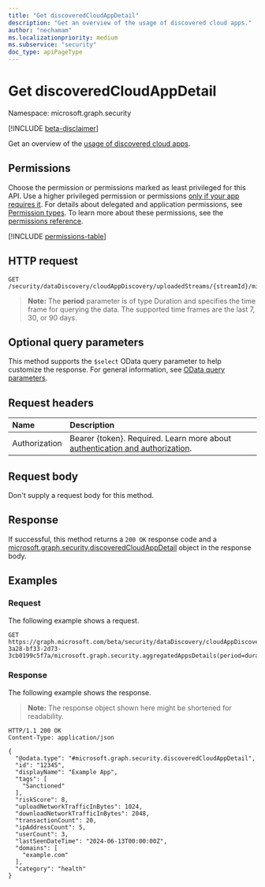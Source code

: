 ```yaml
---
title: "Get discoveredCloudAppDetail"
description: "Get an overview of the usage of discovered cloud apps."
author: "nechamam"
ms.localizationpriority: medium
ms.subservice: "security"
doc_type: apiPageType
---
```


# Get discoveredCloudAppDetail

Namespace: microsoft.graph.security

[!INCLUDE [beta-disclaimer](../../includes/beta-disclaimer.md)]

Get an overview of the [usage of discovered cloud apps](../resources/security-discoveredcloudappdetail.md).

## Permissions

Choose the permission or permissions marked as least privileged for this API. Use a higher privileged permission or permissions [only if your app requires it](/graph/permissions-overview#best-practices-for-using-microsoft-graph-permissions). For details about delegated and application permissions, see [Permission types](/graph/permissions-overview#permission-types). To learn more about these permissions, see the [permissions reference](/graph/permissions-reference).

<!-- {
  "blockType": "permissions",
  "name": "security-discoveredcloudappdetail-get-permissions"
}
-->
[!INCLUDE [permissions-table](../includes/permissions/security-discoveredcloudappdetail-get-permissions.md)]

## HTTP request

<!-- {
  "blockType": "ignored"
}
-->
``` http
GET /security/dataDiscovery/cloudAppDiscovery/uploadedStreams/{streamId}/microsoft.graph.security.aggregatedAppsDetails(period=duration'{duration}')/{appId}
```

> **Note:** The **period** parameter is of type Duration and specifies the time frame for querying the data. The supported time frames are the last 7, 30, or 90 days.

## Optional query parameters

This method supports the `$select` OData query parameter to help customize the response. For general information, see [OData query parameters](/graph/query-parameters).

## Request headers

|Name|Description|
|:---|:---|
|Authorization|Bearer {token}. Required. Learn more about [authentication and authorization](/graph/auth/auth-concepts).|

## Request body

Don't supply a request body for this method.

## Response

If successful, this method returns a `200 OK` response code and a [microsoft.graph.security.discoveredCloudAppDetail](../resources/security-discoveredcloudappdetail.md) object in the response body.

## Examples

### Request

The following example shows a request.
<!-- {
  "blockType": "request",
  "name": "get_discoveredcloudappdetail"
}
-->
``` http
GET https://graph.microsoft.com/beta/security/dataDiscovery/cloudAppDiscovery/uploadedStreams/93b60b3e-3a28-bf33-2d73-3cb0199c5f7a/microsoft.graph.security.aggregatedAppsDetails(period=duration'P90D')/12345
```


### Response

The following example shows the response.
>**Note:** The response object shown here might be shortened for readability.
<!-- {
  "blockType": "response",
  "truncated": true,
  "@odata.type": "microsoft.graph.security.discoveredCloudAppDetail"
}
-->
``` http
HTTP/1.1 200 OK
Content-Type: application/json

{
  "@odata.type": "#microsoft.graph.security.discoveredCloudAppDetail",
  "id": "12345",
  "displayName": "Example App",
  "tags": [
    "Sanctioned"
  ],
  "riskScore": 8,
  "uploadNetworkTrafficInBytes": 1024,
  "downloadNetworkTrafficInBytes": 2048,
  "transactionCount": 20,
  "ipAddressCount": 5,
  "userCount": 3,
  "lastSeenDateTime": "2024-06-13T00:00:00Z",
  "domains": [
    "example.com"
  ],
  "category": "health"
}
```

